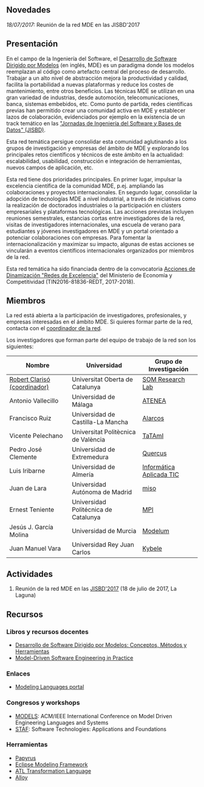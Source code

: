 ## Novedades

*18/07/2017:* Reunión de la red MDE en las JISBD'2017

## Presentación

En el campo de la Ingeniería del Software, el [Desarrollo de Software Dirigido por Modelos](https://en.wikipedia.org/wiki/Model-driven_engineering) (en inglés, MDE) es un paradigma donde los modelos reemplazan al código como artefacto central del proceso de desarrollo. Trabajar a un alto nivel de abstracción mejora la productividad y calidad, facilita la portabilidad a nuevas plataformas y reduce los costes de mantenimiento, entre otros beneficios. Las técnicas MDE se utilizan en una gran variedad de industrias, desde automoción, telecomunicaciones, banca, sistemas embebidos, etc. Como punto de partida, redes científicas previas han permitido crear una comunidad activa en MDE y establecer lazos de colaboración, evidenciados por ejemplo en la existencia de un track temático en las ["Jornadas de Ingeniería del Software y Bases de Datos" (JISBD)](http://www.sistedes.es/jornadas/jisbd). 

Esta red temática persigue consolidar esta comunidad aglutinando a los grupos de investigación y empresas del ámbito de MDE y explorando los principales retos científicos y técnicos de este ámbito en la actualidad: escalabilidad, usabilidad, construcción e integración de herramientas, nuevos campos de aplicación, etc.

Esta red tiene dos prioridades principales. En primer lugar, impulsar la excelencia científica de la comunidad MDE, p.ej. ampliando las colaboraciones y proyectos internacionales. En segundo lugar, consolidar la adopción de tecnologías MDE a nivel industrial, a través de iniciativas como la realización de doctorados industriales o la participación en clústers empresariales y plataformas tecnológicas. Las acciones previstas incluyen reuniones semestrales, estancias cortas entre investigadores de la red, visitas de investigadores internacionales, una escuela de verano para estudiantes y jóvenes investigadores en MDE y un portal orientado a potenciar colaboraciones con empresas. Para fomentar la internacionalización y maximizar su impacto, algunas de estas acciones se vincularán a eventos científicos internacionales organizados por miembros de la red.

Esta red temática ha sido financiada dentro de la convocatoria [Acciones de Dinamización "Redes de Excelencia"](http://www.idi.mineco.gob.es/portal/site/MICINN/menuitem.dbc68b34d11ccbd5d52ffeb801432ea0/?vgnextoid=ec1ff5355f154510VgnVCM1000001d04140aRCRD) del Ministerio de Economía y Competitividad (TIN2016-81836-REDT, 2017-2018).

## Miembros

La red está abierta a la participación de investigadores, profesionales, y empresas interesadas en el ámbito MDE. Si quieres formar parte de la red, contacta con el [coordinador de la red](http://w.uoc.edu/robert-clariso).

Los investigadores que forman parte del equipo de trabajo de la red son los siguientes:

Nombre                 | Universidad  | Grupo de Investigación
-----------------------| ------------ | ----------------------
[Robert Clarisó (coordinador)](http://w.uoc.edu/robert-clariso) | Universitat Oberta de Catalunya   | [SOM Research Lab](http://som-research.uoc.edu)
Antonio Vallecillo     | Universidad de Málaga      | [ATENEA](http://atenea.lcc.uma.es/)       
Francisco Ruiz         | Universidad de Castilla-La Mancha  | [Alarcos](http://alarcos.esi.uclm.es/)
Vicente Pelechano      | Universitat Politècnica de València | [TaTAmI](https://tatami.dsic.upv.es/group/index.php)
Pedro José Clemente    | Universidad de Extremedura | [Quercus](https://www.unex.es/investigacion/grupos/quercus)
Luis Iribarne          | Universidad de Almería | [Informática Aplicada TIC](http://acg.ual.es/)
Juan de Lara           | Universidad Autónoma de Madrid | [miso](http://miso.es/)
Ernest Teniente        | Universidad Politécnica de Catalunya | [MPI](http://imp.upc.edu)
Jesús J. García Molina | Universidad de Murcia | [Modelum](http://www.modelum.es/)
Juan Manuel Vara       | Universidad Rey Juan Carlos | [Kybele](http://www.kybele.es)

## Actividades 

1. Reunión de la red MDE en las [JISBD'2017](https://fg.ull.es/sistedes2017/) (18 de julio de 2017, La Laguna)

## Recursos

### Libros y recursos docentes

- [Desarrollo de Software Dirigido por Modelos: Conceptos, Métodos y Herramientas](http://www.ra-ma.es/libros/DESARROLLO-DE-SOFTWARE-DIRIGIDO-POR-MODELOS-CONCEPTOS-METODOS-Y-HERRAMIENTAS/82019/978-84-9964-215-4)
- [Model-Driven Software Engineering in Practice](http://mdse-book.com/)

### Enlaces

- [Modeling Languages portal](http://modeling-languages.com/)

### Congresos y workshops
- [MODELS](http://www.modelsconference.org): ACM/IEEE International Conference on Model Driven Engineering Languages and Systems
- [STAF](http://www.informatik.uni-marburg.de/staf2017/): Software Technologies: Applications and Foundations

### Herramientas

- [Papyrus](https://eclipse.org/papyrus/)
- [Eclipse Modeling Framework](http://www.eclipse.org/modeling/emf/)
- [ATL Transformation Language](https://eclipse.org/atl/)
- [Alloy](http://alloy.mit.edu)
